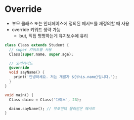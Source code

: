 # Override

- 부모 클래스 또는 인터페이스에 정의된 메서드를 재정의할 때 사용
- override 키워드 생략 가능
    - but, 직접 명명하는게 유지보수에 유리

```dart
class Class extends Student {
  // super 키워드를 사용
  Class(super.name, super.age);

  // 오버라이드
  @override
  void sayName() {
    print('안녕하세요. 저는 개발자 ${this.name}입니다.');
  }
}

void main() {
  Class daino = Class('다이노', 23);

  daino.sayName(); // 부모한테 물려받은 메서드
}
```